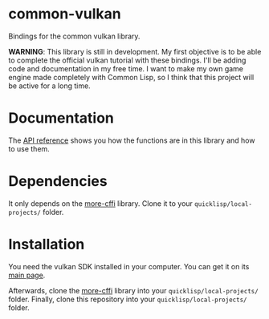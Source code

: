 # common-vulkan

Bindings for the common vulkan library. 

**WARNING**: This library is still in development. My first objective is to be able to complete the official vulkan tutorial with these bindings. I'll be adding code and documentation in my free time. I want to make my own game engine made completely with Common Lisp, so I think that this project will be active for a long time.

# Documentation

The [API reference](https://hectarea1996.github.io/common-vulkan/index.html) shows you how the functions are in this library and how to use them.

# Dependencies

It only depends on the [more-cffi](https://github.com/Hectarea1996/more-cffi) library. Clone it to your `quicklisp/local-projects/` folder.

# Installation

You need the vulkan SDK installed in your computer. You can get it on its [main page](https://vulkan.lunarg.com). 

Afterwards, clone the [more-cffi](https://github.com/Hectarea1996/more-cffi) library into your `quicklisp/local-projects/` folder. Finally, clone this repository into your `quicklisp/local-projects/` folder.
